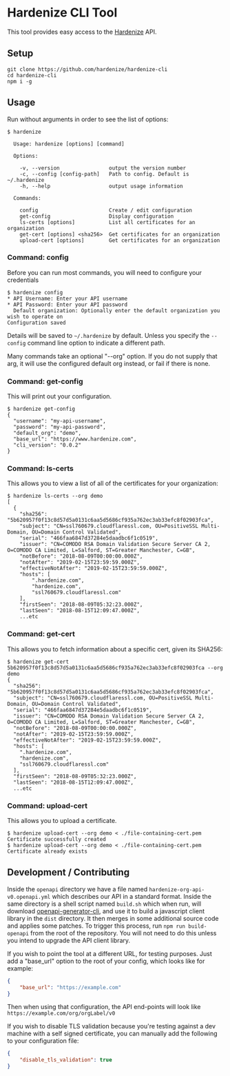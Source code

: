 # Hardenize CLI Tool

This tool provides easy access to the [Hardenize](https://www.hardenize.com) API.

## Setup

```shell
git clone https://github.com/hardenize/hardenize-cli
cd hardenize-cli
npm i -g
```

## Usage

Run without arguments in order to see the list of options:

```shell
$ hardenize 

  Usage: hardenize [options] [command]

  Options:

    -v, --version                output the version number
    -c, --config [config-path]   Path to config. Default is ~/.hardenize
    -h, --help                   output usage information

  Commands:

    config                       Create / edit configuration
    get-config                   Display configuration
    ls-certs [options]           List all certificates for an organization
    get-cert [options] <sha256>  Get certificates for an organization
    upload-cert [options]        Get certificates for an organization
```

### Command: config

Before you can run most commands, you will need to configure your credentials

```shell
$ hardenize config
* API Username: Enter your API username
* API Password: Enter your API password
  Default organization: Optionally enter the default organization you wish to operate on
Configuration saved
```

Details will be saved to `~/.hardenize` by default. Unless you specify the `--config`
command line option to indicate a different path.

Many commands take an optional "--org" option. If you do not supply that arg, it will
use the configured default org instead, or fail if there is none.

### Command: get-config

This will print out your configuration.

```shell
$ hardenize get-config
{
  "username": "my-api-username",
  "password": "my-api-password",
  "default_org": "demo",
  "base_url": "https://www.hardenize.com",
  "cli_version": "0.0.2"
}
```

### Command: ls-certs

This allows you to view a list of all of the certificates for your organization:

```shell
$ hardenize ls-certs --org demo
[
  {
    "sha256": "5b620957f0f13c8d57d5a0131c6aa5d5686cf935a762ec3ab33efc8f02903fca",
    "subject": "CN=ssl760679.cloudflaressl.com, OU=PositiveSSL Multi-Domain, OU=Domain Control Validated",
    "serial": "466faa6847d37284e5daadbc6f1c0519",
    "issuer": "CN=COMODO RSA Domain Validation Secure Server CA 2, O=COMODO CA Limited, L=Salford, ST=Greater Manchester, C=GB",
    "notBefore": "2018-08-09T00:00:00.000Z",
    "notAfter": "2019-02-15T23:59:59.000Z",
    "effectiveNotAfter": "2019-02-15T23:59:59.000Z",
    "hosts": [
        ".hardenize.com",
        "hardenize.com",
        "ssl760679.cloudflaressl.com"
    ],
    "firstSeen": "2018-08-09T05:32:23.000Z",
    "lastSeen": "2018-08-15T12:09:47.000Z",
    ...etc
```

### Command: get-cert <sha256>

This allows you to fetch information about a specific cert, given its SHA256:

```shell
$ hardenize get-cert 5b620957f0f13c8d57d5a0131c6aa5d5686cf935a762ec3ab33efc8f02903fca --org demo
{
  "sha256": "5b620957f0f13c8d57d5a0131c6aa5d5686cf935a762ec3ab33efc8f02903fca",
  "subject": "CN=ssl760679.cloudflaressl.com, OU=PositiveSSL Multi-Domain, OU=Domain Control Validated",
  "serial": "466faa6847d37284e5daadbc6f1c0519",
  "issuer": "CN=COMODO RSA Domain Validation Secure Server CA 2, O=COMODO CA Limited, L=Salford, ST=Greater Manchester, C=GB",
  "notBefore": "2018-08-09T00:00:00.000Z",
  "notAfter": "2019-02-15T23:59:59.000Z",
  "effectiveNotAfter": "2019-02-15T23:59:59.000Z",
  "hosts": [
    ".hardenize.com",
    "hardenize.com",
    "ssl760679.cloudflaressl.com"
  ],
  "firstSeen": "2018-08-09T05:32:23.000Z",
  "lastSeen": "2018-08-15T12:09:47.000Z",
  ...etc
```

### Command: upload-cert

This allows you to upload a certificate.

```shell
$ hardenize upload-cert --org demo < ./file-containing-cert.pem 
Certificate successfully created
$ hardenize upload-cert --org demo < ./file-containing-cert.pem 
Certificate already exists
```

## Development / Contributing

Inside the `openapi` directory we have a file named `hardenize-org-api-v0.openapi.yml` which describes our API in a standard format. Inside the same directory is a shell script named `build.sh` which when run, will download [openapi-generator-cli](https://github.com/OpenAPITools/openapi-generator), and use it to build a javascript client library in the `dist` directory. It then merges in some additional source code and applies some patches. To trigger this process, run `npm run build-openapi` from the root of the repository. You will not need to do this unless you intend to upgrade the API client library.

If you wish to point the tool at a different URL, for testing purposes. Just add a "base_url" option to the root of your config, which looks like for example:

```json
{
    "base_url": "https://example.com"
}
```

Then when using that configuration, the API end-points will look like `https://example.com/org/orgLabel/v0`

If you wish to disable TLS validation because you're testing against a dev machine with a self signed certificate, you can manually add the following to your configuration file:

```json
{
    "disable_tls_validation": true
}
```